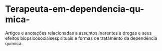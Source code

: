 # Terapeuta-em-dependencia-qu-mica-
Artigos e anotações relacionadas a assuntos inerentes à drogas e seus efeitos biopsicosociaisespirituais e formas de tratamento da dependência química.
